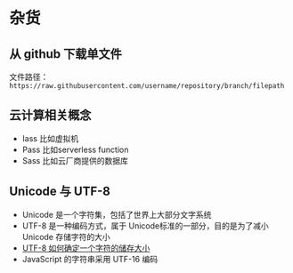 # 杂货

## 从 github 下载单文件

文件路径：`https://raw.githubusercontent.com/username/repository/branch/filepath`

## 云计算相关概念

- Iass 比如虚拟机
- Pass 比如serverless function
- Sass 比如云厂商提供的数据库

## Unicode 与 UTF-8

- Unicode 是一个字符集，包括了世界上大部分文字系统
- UTF-8 是一种编码方式，属于 Unicode标准的一部分，目的是为了减小 Unicode 存储字符的大小
- [UTF-8 如何确定一个字符的储存大小](https://www.zhihu.com/question/23374078)
- JavaScript 的字符串采用 UTF-16 编码
